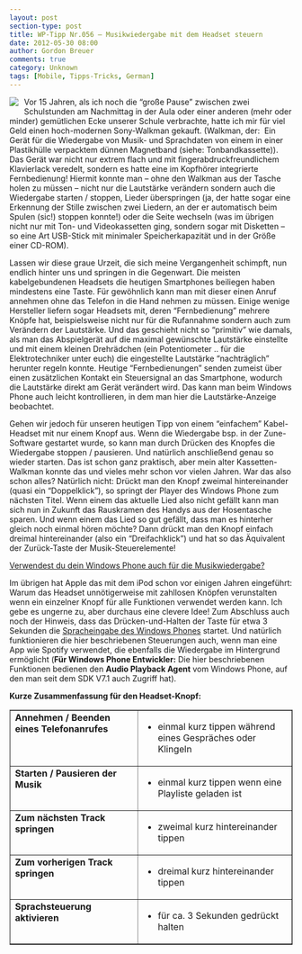 ```yaml
---
layout: post
section-type: post
title: WP-Tipp Nr.056 – Musikwiedergabe mit dem Headset steuern
date: 2012-05-30 08:00
author: Gordon Breuer
comments: true
category: Unknown
tags: [Mobile, Tipps-Tricks, German]
---
```

<p><img style="margin: 0px 10px 10px 0px; display: inline; float: left" align="left" src="http://anheledirwp.blob.core.windows.net/wordpress/2012/05/multimediamg.png" /></p>  <p>Vor 15 Jahren, als ich noch die “große Pause” zwischen zwei Schulstunden am Nachmittag in der Aula oder einer anderen (mehr oder minder) gemütlichen Ecke unserer Schule verbrachte, hatte ich mir für viel Geld einen hoch-modernen Sony-Walkman gekauft. (Walkman, der:&#160; Ein Gerät für die Wiedergabe von Musik- und Sprachdaten von einem in einer Plastikhülle verpacktem dünnen Magnetband (siehe: Tonbandkassette)). Das Gerät war nicht nur extrem flach und mit fingerabdruckfreundlichem Klavierlack veredelt, sondern es hatte eine im Kopfhörer integrierte Fernbedienung! Hiermit konnte man – ohne den Walkman aus der Tasche holen zu müssen – nicht nur die Lautstärke verändern sondern auch die Wiedergabe starten / stoppen, Lieder überspringen (ja, der hatte sogar eine Erkennung der Stille zwischen zwei Liedern, an der er automatisch beim Spulen (sic!) stoppen konnte!) oder die Seite wechseln (was im übrigen nicht nur mit Ton- und Videokassetten ging, sondern sogar mit Disketten – so eine Art USB-Stick mit minimaler Speicherkapazität und in der Größe einer CD-ROM).</p>  <p>Lassen wir diese graue Urzeit, die sich meine Vergangenheit schimpft, nun endlich hinter uns und springen in die Gegenwart. Die meisten kabelgebundenen Headsets die heutigen Smartphones beiliegen haben mindestens eine Taste. Für gewöhnlich kann man mit dieser einen Anruf annehmen ohne das Telefon in die Hand nehmen zu müssen. Einige wenige Hersteller liefern sogar Headsets mit, deren “Fernbedienung” mehrere Knöpfe hat, beispielsweise nicht nur für die Rufannahme sondern auch zum Verändern der Lautstärke. Und das geschieht nicht so “primitiv” wie damals, als man das Abspielgerät auf die maximal gewünschte Lautstärke einstellte und mit einem kleinen Drehrädchen (ein Potentiometer .. für die Elektrotechniker unter euch) die eingestellte Lautstärke “nachträglich” herunter regeln konnte. Heutige “Fernbedienungen” senden zumeist über einen zusätzlichen Kontakt ein Steuersignal an das Smartphone, wodurch die Lautstärke direkt am Gerät verändert wird. Das kann man beim Windows Phone auch leicht kontrollieren, in dem man hier die Lautstärke-Anzeige beobachtet.</p>  <p>Gehen wir jedoch für unseren heutigen Tipp von einem “einfachem” Kabel-Headset mit nur einem Knopf aus. Wenn die Wiedergabe bsp. in der Zune-Software gestartet wurde, so kann man durch Drücken des Knopfes die Wiedergabe stoppen / pausieren. Und natürlich anschließend genau so wieder starten. Das ist schon ganz praktisch, aber mein alter Kassetten-Walkman konnte das und vieles mehr schon vor vielen Jahren. War das also schon alles? Natürlich nicht: Drückt man den Knopf zweimal hintereinander (quasi ein “Doppelklick”), so springt der Player des Windows Phone zum nächsten Titel. Wenn einem das aktuelle Lied also nicht gefällt kann man sich nun in Zukunft das Rauskramen des Handys aus der Hosentasche sparen. Und wenn einem das Lied so gut gefällt, dass man es hinterher gleich noch einmal hören möchte? Dann drückt man den Knopf einfach dreimal hintereinander (also ein “Dreifachklick”) und hat so das Äquivalent der Zurück-Taste der Musik-Steuerelemente!</p> <script type="text/javascript" charset="utf-8" src="http://static.polldaddy.com/p/6272303.js"></script><noscript><a href="http://polldaddy.com/poll/6272303/">Verwendest du dein Windows Phone auch für die Musikwiedergabe?</a></noscript>   <p>Im übrigen hat Apple das mit dem iPod schon vor einigen Jahren eingeführt: Warum das Headset unnötigerweise mit zahllosen Knöpfen verunstalten wenn ein einzelner Knopf für alle Funktionen verwendet werden kann. Ich gebe es ungerne zu, aber durchaus eine clevere Idee! Zum Abschluss auch noch der Hinweis, dass das Drücken-und-Halten der Taste für etwa 3 Sekunden die <a href="/post/2011/10/13/WP-Tipp-029-&ndash;-Viele-Kleinigkeiten-die-das-Gesamtbild-abrunden.aspx">Spracheingabe des Windows Phones</a> startet. Und natürlich funktionieren die hier beschriebenen Steuerungen auch, wenn man eine App wie Spotify verwendet, die ebenfalls die Wiedergabe im Hintergrund ermöglicht (<strong>Für Windows Phone Entwickler:</strong> Die hier beschriebenen Funktionen bedienen den <strong>Audio Playback Agent</strong> vom Windows Phone, auf den man seit dem SDK V7.1 auch Zugriff hat).</p>  <p><strong>Kurze Zusammenfassung für den Headset-Knopf:</strong></p>  <table border="1" cellspacing="0" cellpadding="2" width="490"><tbody>     <tr>       <td valign="top" width="218"><strong>Annehmen / Beenden eines Telefonanrufes</strong></td>        <td valign="top" width="270">         <ul>           <li>einmal kurz tippen während eines Gespräches oder Klingeln </li>         </ul>       </td>     </tr>      <tr>       <td valign="top" width="218"><strong>Starten / Pausieren der Musik</strong></td>        <td valign="top" width="270">         <ul>           <li>einmal kurz tippen wenn eine Playliste geladen ist </li>         </ul>       </td>     </tr>      <tr>       <td valign="top" width="218"><strong>Zum nächsten Track springen</strong></td>        <td valign="top" width="270">         <ul>           <li>zweimal kurz hintereinander tippen </li>         </ul>       </td>     </tr>      <tr>       <td valign="top" width="218"><strong>Zum vorherigen Track springen</strong></td>        <td valign="top" width="270">         <ul>           <li>dreimal kurz hintereinander tippen </li>         </ul>       </td>     </tr>      <tr>       <td valign="top" width="218"><strong>Sprachsteuerung aktivieren</strong></td>        <td valign="top" width="270">         <ul>           <li>für ca. 3 Sekunden gedrückt halten </li>         </ul>       </td>     </tr>   </tbody></table>
